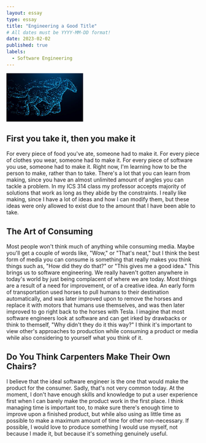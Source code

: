 ```yaml
---
layout: essay
type: essay
title: "Engineering a Good Title"
# All dates must be YYYY-MM-DD format!
date: 2023-02-02
published: true
labels:
  - Software Engineering
---
```


<img width="200px" class="text-center rounded float-start pe-4" src="../img/essays/honse.jpg">

## First you take it, then you make it

For every piece of food you've ate, someone had to make it. For every piece of clothes you wear, someone had to make it. For every piece of software you use, someone had to make it. Right now, I'm learning how to be the person to make, rather than to take. There's a lot that you can learn from making, since you have an almost unlimited amount of angles you can tackle a problem. In my ICS 314 class my professor accepts majority of solutions that work as long as they abide by the constraints. I really like making, since I have a lot of ideas and how I can modify them, but these ideas were only allowed to exist due to the amount that I have been able to take.

## The Art of Consuming

Most people won't think much of anything while consuming media. Maybe you'll get a couple of words like, "Wow," or "That's neat," but I think the best form of media you can consume is something that really makes you think things such as, "How did they do that?" or "This gives me a good idea." This brings us to software engineering. We really haven't gotten anywhere in today's world by just being complacent of where we are today. Most things are a result of a need for improvement, or of a creative idea. An early form of transportation used horses to pull humans to their destination automatically, and was later improved upon to remove the horses and replace it with motors that humans use themselves, and was then later improved to go right back to the horses with Tesla. I imagine that most software engineers look at software and can get irked by drawbacks or think to themself, "Why didn't they do it this way?" I think it's important to view other's approaches to production while consuming a product or media while also considering to yourself what you think of it.

## Do You Think Carpenters Make Their Own Chairs?

I believe that the ideal software engineer is the one that would make the product for the consumer. Sadly, that's not very common today. At the moment, I don't have enough skills and knowledge to put a user experience first when I can barely make the product work in the first place. I think managing time is important too, to make sure there's enough time to improve upon a finished product, but while also using as little time as possible to make a maximum amount of time for other non-necessary. If possible, I would love to produce something I would use myself, not because I made it, but because it's something genuinely useful. 
